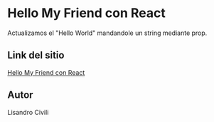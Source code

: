 # Hello My Friend con React

Actualizamos el "Hello World" mandandole un string mediante prop.

## Link del sitio

[Hello My Friend con React](https://hello-my-friend-react.netlify.app/)

## Autor

Lisandro Civili
